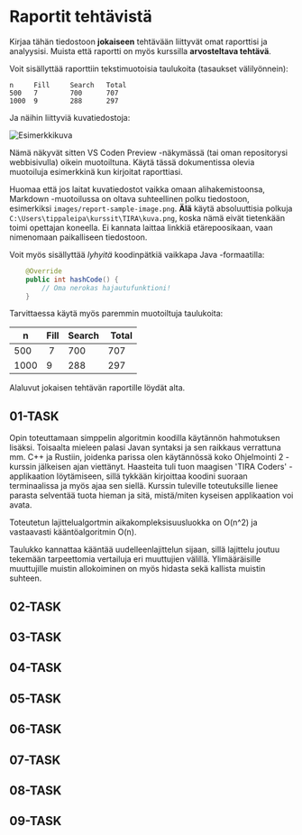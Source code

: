 # Raportit tehtävistä

Kirjaa tähän tiedostoon **jokaiseen** tehtävään liittyvät omat raporttisi ja analyysisi. Muista että raportti on myös kurssilla **arvosteltava tehtävä**.

Voit sisällyttää raporttiin tekstimuotoisia taulukoita (tasaukset välilyönnein):

```
n     Fill     Search   Total
500   7        700      707
1000  9        288      297
```

Ja näihin liittyviä kuvatiedostoja:

![Esimerkkikuva](report-sample-image.png)

Nämä näkyvät sitten VS Coden Preview -näkymässä (tai oman repositorysi webbisivulla) oikein muotoiltuna. Käytä tässä dokumentissa olevia muotoiluja esimerkkinä kun kirjoitat raporttiasi. 

Huomaa että jos laitat kuvatiedostot vaikka omaan alihakemistoonsa, Markdown -muotoilussa on oltava suhteellinen polku tiedostoon, esimerkiksi `images/report-sample-image.png`. **Älä** käytä absoluuttisia polkuja `C:\Users\tippaleipa\kurssit\TIRA\kuva.png`, koska nämä eivät tietenkään toimi opettajan koneella. Ei kannata laittaa linkkiä etärepoosikaan, vaan nimenomaan paikalliseen tiedostoon.

Voit myös sisällyttää *lyhyitä* koodinpätkiä vaikkapa Java -formaatilla:

```Java
	@Override
	public int hashCode() {
		// Oma nerokas hajautufunktioni!
	}
```
Tarvittaessa käytä myös paremmin muotoiltuja taulukoita:

| n	| Fill	| Search	| Total |
|-----|--------|--------|-------|
| 500	 | 7	| 700	| 707 |
| 1000 |	9	| 288	| 297 | 

Alaluvut jokaisen tehtävän raportille löydät alta.


## 01-TASK

Opin toteuttamaan simppelin algoritmin koodilla käytännön hahmotuksen lisäksi. Toisaalta mieleen palasi Javan syntaksi ja sen raikkaus verrattuna mm. C++ ja Rustiin, joidenka parissa olen käytännössä koko Ohjelmointi 2 -kurssin jälkeisen ajan viettänyt. Haasteita tuli tuon maagisen 'TIRA Coders' -applikaation löytämiseen, sillä tykkään kirjoittaa koodini suoraan terminaalissa ja myös ajaa sen siellä. Kurssin tuleville toteutuksille lienee parasta selventää tuota hieman ja sitä, mistä/miten kyseisen applikaation voi avata.

Toteutetun lajittelualgortmin aikakompleksisuusluokka on O(n^2) ja vastaavasti kääntöalgoritmin O(n).

Taulukko kannattaa kääntää uudelleenlajittelun sijaan, sillä lajittelu joutuu tekemään tarpeettomia vertailuja eri muuttujien välillä. Ylimääräisille muuttujille muistin allokoiminen on myös hidasta sekä kallista muistin suhteen.


## 02-TASK

## 03-TASK

## 04-TASK

## 05-TASK

## 06-TASK

## 07-TASK

## 08-TASK

## 09-TASK